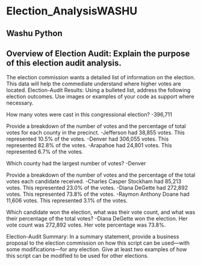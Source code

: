 # Election_AnalysisWASHU
## Washu Python

## Overview of Election Audit: Explain the purpose of this election audit analysis.
The election commission wants a detailed list of information on the election. This data will help the commediate understand where higher votes are located. 
Election-Audit Results: Using a bulleted list, address the following election outcomes. Use images or examples of your code as support where necessary.

How many votes were cast in this congressional election?
-396,711

Provide a breakdown of the number of votes and the percentage of total votes for each county in the precinct.
-Jefferson had 38,855 votes. This represented 10.5% of the votes.
-Denver had 306,055 votes. This represented 82.8% of the votes.
-Arapahoe had 24,801 votes. This represented 6.7% of the votes.

Which county had the largest number of votes?
-Denver

Provide a breakdown of the number of votes and the percentage of the total votes each candidate received.
-Charles Casper Stockham had 85,213 votes. This represented 23.0% of the votes.
-Diana DeGette had 272,892 votes. This represented 73.8% of the votes.
-Raymon Anthony Doane had 11,606 votes. This represented 3.1% of the votes.

Which candidate won the election, what was their vote count, and what was their percentage of the total votes?
-Diana DeGette won the election. Her vote count was 272,892 votes. Her vote percentage was 73.8%.

Election-Audit Summary: In a summary statement, provide a business proposal to the election commission on how this script can be used—with some modifications—for any election. Give at least two examples of how this script can be modified to be used for other elections.
